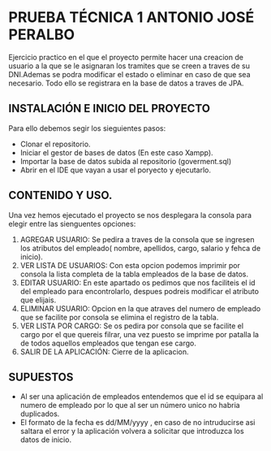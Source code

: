 # PRUEBA TÉCNICA 1 ANTONIO JOSÉ PERALBO
Ejercicio practico en el que el proyecto permite hacer una creacion de usuario a la que se le asignaran los tramites que se creen a traves de su DNI.Ademas se podra modificar el estado o eliminar en caso de que sea necesario.
Todo ello se registrara en la base de datos a traves de JPA.
## INSTALACIÓN E INICIO DEL PROYECTO
Para ello debemos segir los sieguientes pasos:
- Clonar el repositorio.
- Iniciar el gestor de bases de datos (En este caso Xampp).
- Importar la base de datos subida al repositorio (goverment.sql)
- Abrir en el IDE que vayan a usar el poryecto y ejecutarlo.
## CONTENIDO Y USO.
  Una vez hemos ejecutado el proyecto se nos desplegara la consola para elegir entre las sienguentes opciones:
  1. AGREGAR USUARIO:
    Se pedira a traves de la consola que se ingresen los atributos del empleado( nombre, apellidos, cargo, salario y fehca de inicio).
  2. VER LISTA DE USUARIOS:
    Con esta opcion podemos imprimir por consola la lista completa de la tabla empleados de la base de datos.
  3. EDITAR USUARIO:
    En este apartado os pedimos que nos faciliteis el id del empleado para encontrolarlo, despues podreis modificar el atributo que elijais.
  4. ELIMINAR USUARIO:
    Opcion en la que atraves del numero de empleado que se facilite por consola se elimina el registro de la tabla.
  5. VER LISTA POR CARGO:
     Se os pedira por consola que se facilite el cargo por el que quereis filrar, una vez puesto se imprime por patalla la de todos aquellos empleados que tengan ese cargo. 
  0. SALIR DE LA APLICACIÓN:
     Cierre de la aplicacion.
     
## SUPUESTOS
  - Al ser una aplicación de empleados entendemos que el id se equipara al numero de empleado por lo que al ser un número unico no habria duplicados.
  - El formato de la fecha es dd/MM/yyyy , en caso de no intruducirse asi saltara el error y la aplicación volvera a solicitar que introduzca los datos de inicio.
